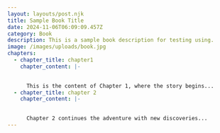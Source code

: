 ```yaml
---
layout: layouts/post.njk
title: Sample Book Title
date: 2024-11-06T06:09:09.457Z
category: Book
description: This is a sample book description for testing using.
image: /images/uploads/book.jpg
chapters:
  - chapter_title: chapter1
    chapter_content: |-
      

      This is the content of Chapter 1, where the story begins...
  - chapter_title: chapter 2
    chapter_content: |-
      

      Chapter 2 continues the adventure with new discoveries...
---
```

